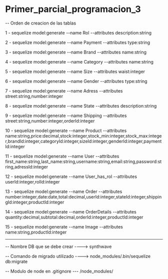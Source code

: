 # Primer_parcial_programacion_3

-- Orden de creacion de las tablas

1 - sequelize model:generate --name Rol --attributes description:string

2 - sequelize model:generate --name Payment --attributes type:string

3 - sequelize model:generate --name Brand --attributes name:string

4 - sequelize model:generate --name Category --attributes name:string

5 - sequelize model:generate --name Size --attributes waist:integer

6 - sequelize model:generate --name Gender --attributes type:string

7 - sequelize model:generate --name Adress --attributes street:string,number:integer

8 - sequelize model:generate --name State --attributes description:string

9 - sequelize model:generate --name Shipping --attributes street:string,number:integer,orderId:integer 

10 - sequelize model:generate --name Product --attributes 
name:string,price:decimal,stock:integer,stock_min:integer,stock_max:integer,brandId:integer,categoryId:integer,sizeId:integer,genderId:integer,paymentId:integer

11 - sequelize model:generate --name User --attributes first_name:string,last_name:string,username:string,email:string,password:string,adressId:integer

12 - sequelize model:generate --name User_has_rol --attributes userId:integer,rolId:integer

13 - sequelize model:generate --name Order --attributes number:integer,date:date,total:decimal,userId:integer,stateId:integer,shippingId:integer,productId:integer

14 - sequelize model:generate --name OrderDetails --attributes quantity:decimal,subtotal:decimal,orderId:integer,productId:integer

15 - sequelize model:generate --name Image --attributes name:string,productId:integer

---------------------------------------------------------------------------------------------------------------------------------------------------------------------------------

-- Nombre DB que se debe crear ----> synthwave

-- Comando de migrado utilizado ----> node_modules/.bin/sequelize db:migrate

-- Modulo de node en .gitignore --- /node_modules/


